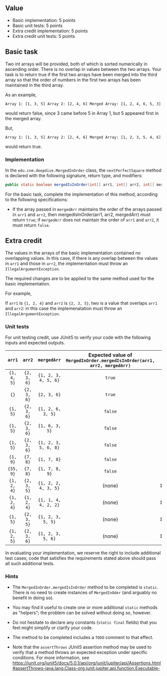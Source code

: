 ## Value

* Basic implementation: 5 points
* Basic unit tests: 5 points
* Extra credit implementation: 5 points
* Extra credit unit tests: 5 points

## Basic task

Two int arrays will be provided, both of which is sorted numerically in ascending order. There is no overlap in values between the two arrays. Your task is to return true if the first two arrays have been merged into the third array so that the order of numbers in the first two arrays has been maintained in the third array.

As an example,

``Array 1: [1, 3, 5]
  Array 2: [2, 4, 6]
  Merged Array: [1, 2, 4, 6, 5, 3] ``
  
  would return false, since 3 came before 5 in Array 1, but 5 appeared first in the merged array.
  
But,
  
``Array 1: [1, 3, 5]
Array 2: [2, 4, 6]
Merged Array: [1, 2, 3, 5, 4, 6]``
  
would return true. 

### Implementation

In the `edu.cnm.deepdive.MergedInOrder` class, the `nextPerfectSquare` method is declared with the following signature, return type, and modifiers:

```java
public static boolean mergedIsInOrder(int[] arr1, int[] arr2, int[] mergedArr)
```

For the basic task, complete the implementation of this method, according to the following specifications:

* If the array passed in `mergedArr` maintains the order of the arrays passed in `arr1` and `arr2`, then mergedIsInOrder(arr1, arr2, mergedArr) must return `true`; if `mergedArr` does not maintain the order of `arr1` and `arr2`, it must return `false`. 


## Extra credit

The values in the arrays of the basic implementation contained no overlapping values. In this case, if there is any overlap between the values in `arr1` and those in `arr2`, the implementation must throw an `IllegalArgumentException`.

The required changes are to be applied to the same method used for the basic implementation.

For example,

If `arr1` is `{1, 2, 4}` and `arr2` is `{2, 3, 5}`, two is a value that overlaps `arr1` and `arr2`: in this case the implemenatation must throw an `IllegalArgumentException`. 

### Unit tests

For unit testing credit, use JUnit5 to verify your code with the following inputs and expected outputs.

| `arr1` | `arr2` | `mergedArr` | Expected value of `MergedInOrder.mergedIsInOrder(arr1, arr2, mergedArr)` | Exception |
|:----------:|:--------:|:--------:|:------------:|:----------------------------------------:|
| `{1, 4, 5}` | `{2, 3, 6}` | `{1, 2, 3, 4, 5, 6}` |`true` | (none) |
| `{}` | `{2, 3, 6}` | `{2, 3, 6}` |`true` | (none) |
| `{1, 5}` | `{2, 3, 6}` | `{1, 2, 6, 3, 5}` |`false` | (none) |
| `{1, 5}` | `{2, 3, 6}` | `{1, 6, 3, 5}` |`false` | (none) |
| `{1, 5}` | `{2, 3, 6}` | `{1, 2, 3, 5, 6, 8}` |`false` | (none) |
| `{1, 9}` | `{7, 8}` | `{1, 7, 8}` |`false` | (none) |
| `{55, 9}` | `{7, 8}` | `{1, 7, 8, 9}` |`false` | (none) |
| `{1, 2, 4}` | `{2, 3, 5}` | `{1, 2, 2, 4, 3, 5}` |(none) | `IllegalArgumentException` |
| `{1, 2, 4}` | `{1, 2, 4}` | `{1, 1, 4, 4, 2, 2}` |(none) | `IllegalArgumentException` |
| `{1, 5}` | `{2, 3, 5}` | `{1, 2, 3, 5, 5}` |(none) | `IllegalArgumentException` |
| `{1, 2, 5}` | `{2, 3, 6}` | `{1, 2, 3, 5, 6}` |(none) | `IllegalArgumentException` |

In evaluating your implementation, we reserve the right to include additional test cases; code that satisfies the requirements stated above should pass all such additional tests.

### Hints

* The `MergedInOrder.mergedIsInOrder` method to be completed is `static`. There is no need to create instances of `MergedInOder` (and arguably no benefit in doing so).  

* You may find it useful to create one or more additional `static` methods as "helpers"; the problem can be solved without doing so, however.

* Do not hesitate to declare any constants (`static final` fields) that you feel might simplify or clarify your code.

* The method to be completed includes a `TODO` comment to that effect.

* Note that the `assertThrows` JUnit5 assertion method may be used to verify that a method throws an expected exception under specific conditions. For more information, see <https://junit.org/junit5/docs/5.0.1/api/org/junit/jupiter/api/Assertions.html#assertThrows-java.lang.Class-org.junit.jupiter.api.function.Executable->
